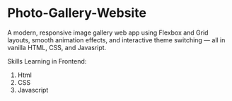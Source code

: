 # Photo-Gallery-Website
A modern, responsive image gallery web app using Flexbox and Grid layouts, smooth animation effects, and interactive theme switching — all in vanilla HTML, CSS, and Javasript.

Skills Learning in Frontend:
1. Html
2. CSS
3. Javascript

